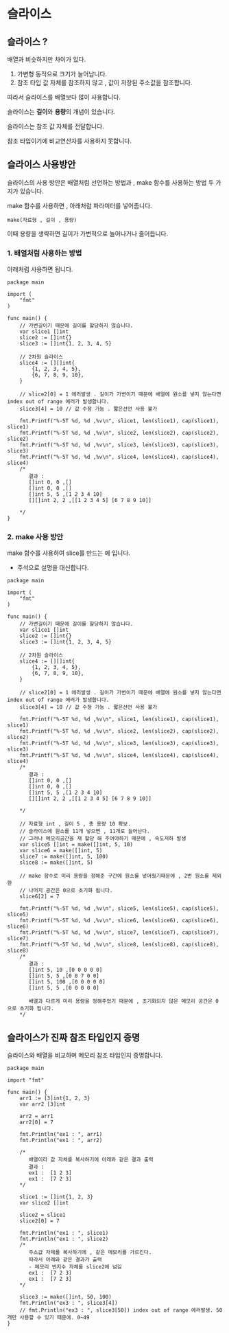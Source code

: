 # 슬라이스
## 슬라이스 ?
배열과 비슷하지만 차이가 있다.
1. 가변형
동적으로 크기가 늘어납니다.
2. 참조 타입
값 자체를 참조하지 않고 , 값이 저장된 주소값을 참조합니다.

따라서 슬라이스를 배열보다 많이 사용합니다.

슬라이스는 **길이**와 **용량**의 개념이 있습니다.

슬라이스는 참조 값 자체를 전달합니다.

참조 타입이기에 비교연산자를 사용하지 못합니다.

## 슬라이스 사용방안
슬라이스의 사용 방안은 배열처럼 선언하는 방법과 , make 함수를 사용하는 방법 두 가지가 있습니다.

make 함수를 사용하면 , 아래처럼 파라미터를 넣어줍니다.
```golang
make(자료형 , 길이 , 용량)
```

이때 용량을 생략하면 길이가 가변적으로 늘어나거나 줄어듭니다.
### 1. 배열처럼 사용하는 방법
아래처럼 사용하면 됩니다.
```golang
package main

import (
	"fmt"
)

func main() {
	// 가변길이기 때문에 길이를 할당하지 않습니다.
	var slice1 []int
	slice2 := []int{}
	slice3 := []int{1, 2, 3, 4, 5}

	// 2차원 슬라이스
	slice4 := [][]int{
		{1, 2, 3, 4, 5},
		{6, 7, 8, 9, 10},
	}

	// slice2[0] = 1 에러발생 . 길이가 가변이기 때문에 배열에 원소를 넣지 않는다면 index out of range 에러가 발생합니다.
	slice3[4] = 10 // 값 수정 가능 . 짧은선언 사용 불가

	fmt.Printf("%-5T %d, %d ,%v\n", slice1, len(slice1), cap(slice1), slice1)
	fmt.Printf("%-5T %d, %d ,%v\n", slice2, len(slice2), cap(slice2), slice2)
	fmt.Printf("%-5T %d, %d ,%v\n", slice3, len(slice3), cap(slice3), slice3)
	fmt.Printf("%-5T %d, %d ,%v\n", slice4, len(slice4), cap(slice4), slice4)
	/*
	   결과 :
	   []int 0, 0 ,[]
	   []int 0, 0 ,[]
	   []int 5, 5 ,[1 2 3 4 10]
	   [][]int 2, 2 ,[[1 2 3 4 5] [6 7 8 9 10]]

	*/
}
```

### 2. make 사용 방안
make 함수를 사용하여 slice를 만드는 예 입니다.
- 주석으로 설명을 대신합니다.
```golang
package main

import (
	"fmt"
)

func main() {
	// 가변길이기 때문에 길이를 할당하지 않습니다.
	var slice1 []int
	slice2 := []int{}
	slice3 := []int{1, 2, 3, 4, 5}

	// 2차원 슬라이스
	slice4 := [][]int{
		{1, 2, 3, 4, 5},
		{6, 7, 8, 9, 10},
	}

	// slice2[0] = 1 에러발생 . 길이가 가변이기 때문에 배열에 원소를 넣지 않는다면 index out of range 에러가 발생합니다.
	slice3[4] = 10 // 값 수정 가능 . 짧은선언 사용 불가

	fmt.Printf("%-5T %d, %d ,%v\n", slice1, len(slice1), cap(slice1), slice1)
	fmt.Printf("%-5T %d, %d ,%v\n", slice2, len(slice2), cap(slice2), slice2)
	fmt.Printf("%-5T %d, %d ,%v\n", slice3, len(slice3), cap(slice3), slice3)
	fmt.Printf("%-5T %d, %d ,%v\n", slice4, len(slice4), cap(slice4), slice4)
	/*
	   결과 :
	   []int 0, 0 ,[]
	   []int 0, 0 ,[]
	   []int 5, 5 ,[1 2 3 4 10]
	   [][]int 2, 2 ,[[1 2 3 4 5] [6 7 8 9 10]]

	*/

	// 자료형 int , 길이 5 , 총 용량 10 확보.
	// 슬라이스에 원소를 11개 넣으면 , 11개로 늘어난다.
	// 그러나 메모리공간을 재 할당 해 주어야하기 때문에 , 속도저하 발생
	var slice5 []int = make([]int, 5, 10)
	var slice6 = make([]int, 5)
	slice7 := make([]int, 5, 100)
	slice8 := make([]int, 5)

	// make 함수로 미리 용량을 정해준 구간에 원소를 넣어줬기때문에 , 2번 원소를 제외한
	// 나머지 공간은 0으로 초기화 됩니다.
	slice6[2] = 7

	fmt.Printf("%-5T %d, %d ,%v\n", slice5, len(slice5), cap(slice5), slice5)
	fmt.Printf("%-5T %d, %d ,%v\n", slice6, len(slice6), cap(slice6), slice6)
	fmt.Printf("%-5T %d, %d ,%v\n", slice7, len(slice7), cap(slice7), slice7)
	fmt.Printf("%-5T %d, %d ,%v\n", slice8, len(slice8), cap(slice8), slice8)
	/*
	   결과 :
	   []int 5, 10 ,[0 0 0 0 0]
	   []int 5, 5 ,[0 0 7 0 0]
	   []int 5, 100 ,[0 0 0 0 0]
	   []int 5, 5 ,[0 0 0 0 0]

	   배열과 다르게 미리 용량을 정해주었기 때문에 , 초기화되지 않은 메모리 공간은 0으로 초기화 됩니다.
	*/

```

## 슬라이스가 진짜 참조 타입인지 증명
슬라이스와 배열을 비교하며 메모리 참조 타입인지 증명합니다.

```golang
package main

import "fmt"

func main() {
	arr1 := [3]int{1, 2, 3}
	var arr2 [3]int

	arr2 = arr1
	arr2[0] = 7

	fmt.Println("ex1 : ", arr1)
	fmt.Println("ex1 : ", arr2)

	/*
	   배열이라 값 자체를 복사하기에 아래와 같은 결과 출력
	   결과 :
	   ex1 :  [1 2 3]
	   ex1 :  [7 2 3]
	*/

	slice1 := []int{1, 2, 3}
	var slice2 []int

	slice2 = slice1
	slice2[0] = 7

	fmt.Println("ex1 : ", slice1)
	fmt.Println("ex1 : ", slice2)
	/*
	   주소값 자체를 복사하기에 , 같은 메모리를 가르킨다.
	   따라서 아래와 같은 결과가 출력
	   - 메모리 번지수 자체를 slice2에 넘김
	   ex1 :  [7 2 3]
	   ex1 :  [7 2 3]
	*/

	slice3 := make([]int, 50, 100)
	fmt.Println("ex3 : ", slice3[4])
	// fmt.Println("ex3 : ", slice3[50]) index out of range 에러발생. 50개만 사용할 수 있기 때문에. 0~49
}
```
